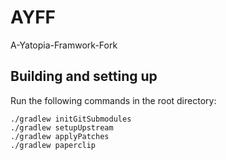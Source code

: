# AYFF

A-Yatopia-Framwork-Fork

## Building and setting up

Run the following commands in the root directory:

```shell
./gradlew initGitSubmodules
./gradlew setupUpstream
./gradlew applyPatches
./gradlew paperclip
```

